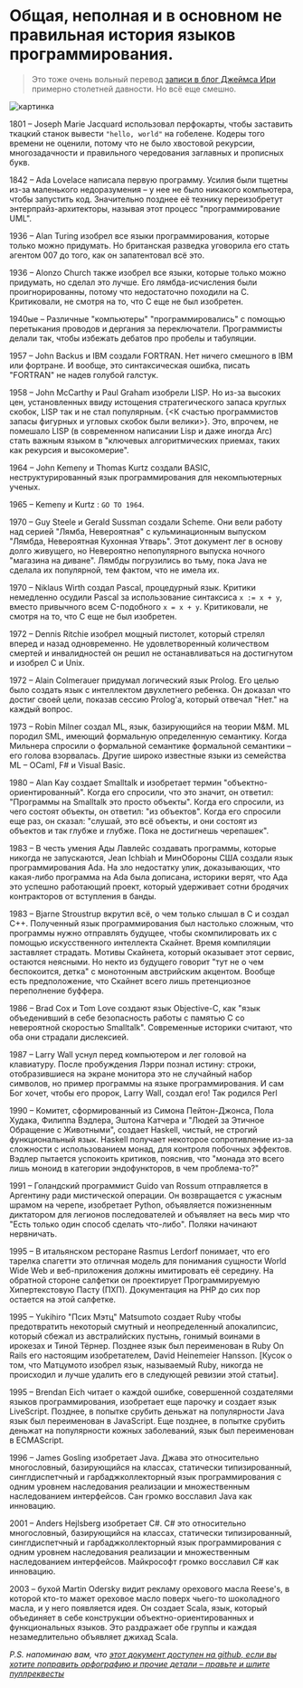 # Общая, неполная и в основном не правильная история языков программирования.

> Это тоже очень вольный перевод [записи в блог Джеймса Ири](http://james-iry.blogspot.com/2009/05/brief-incomplete-and-mostly-wrong.html) примерно столетней давности. Но всё еще смешно.

![картинка](http://addmeto.cc/images/posts/history-of-languages.jpg)

1801 – Joseph Marie Jacquard использовал перфокарты, чтобы заставить ткацкий станок вывести `"hello, world"` на гобелене. Кодеры того времени не оценили, потому что не было хвостовой рекурсии, многозадачности и правильного чередования заглавных и прописных букв.

1842 – Ada Lovelace написала первую программу. Усилия были тщетны из-за маленького недоразумения – у нее не было никакого компьютера, чтобы запустить код. Значительно позднее её технику переизобретут энтерпрайз-архитекторы, называя этот процесс "программирование UML".

1936 – Alan Turing изобрел все языки программирования, которые только можно придумать. Но британская разведка уговорила его стать агентом 007 до того, как он запатентовал всё это.

1936 – Alonzo Church также изобрел все языки, которые только можно придумать, но сделал это лучше. Его лямбда-исчисления были проигнорированны, потому что недостаточно походили на C. Критиковали, не смотря на то, что C еще не был изобретен.

1940ые – Различные "компьютеры" "программировались" с помощью перетыкания проводов и дергания за переключатели. Программисты делали так, чтобы избежать дебатов про пробелы и табуляции.

1957 – John Backus и IBM создали FORTRAN. Нет ничего смешного в IBM или фортране. И вообще, это синтаксическая ошибка, писать "FORTRAN" не надев голубой галстук.

1958 – John McCarthy и Paul Graham изобрели LISP. Но из-за высоких цен, установленных ввиду истощения стратегического запаса круглых скобок, LISP так и не стал популярным. {<К счастью программистов запасы фигурных и угловых скобок были велики>}. Это, впрочем, не помешало LISP (в современном написании Lisp и даже иногда Arc) стать важным языком в "ключевых алгоритмических приемах, таких как рекурсия и высокомерие".

1964 – John Kemeny и Thomas Kurtz создали BASIC, неструктурированный язык программирования для некомпьютерных ученых.

1965 – Kemeny и Kurtz : `GO TO 1964`.

1970 – Guy Steele и Gerald Sussman создали Scheme. Они вели работу над серией "Лямба, Невероятная" с кульминационным выпуском "Лямбда, Невероятная Кухонная Утварь". Этот документ лег в основу долго живущего, но Невероятно непопулярного выпуска ночного "магазина на диване". Лямбды погрузились во тьму, пока Java не сделала их популярной, тем фактом, что не имела их.

1970 – Niklaus Wirth создал Pascal, процедурный язык. Критики немедленно осудили Pascal за использование синтаксиса `x := x + y`, вместо привычного всем C-подобного `x = x + y`. Критиковали, не смотря на то, что C еще не был изобретен.

1972 – Dennis Ritchie изобрел мощный пистолет, который стрелял вперед и назад одновременно. Не удовлетворенный количеством смертей и инвалидностей он решил не останавливаться на достигнутом и изобрел C и Unix.

1972 – Alain Colmerauer придумал логический язык Prolog. Его целью было создать язык с интеллектом двухлетнего ребенка. Он доказал что достиг своей цели, показав сессию Prolog'а, который отвечал "Нет." на каждый вопрос.

1973 – Robin Milner создал ML, язык, базирующийся на теории M&M. ML породил SML, имеющий формальную определенную семантику. Когда Мильнера спросили о формальной семантике формальной семантики – его голова взорвалась. Другие широко известные языки из семейства ML – OCaml, F# и Visual Basic.

1980 – Alan Kay создает Smalltalk и изобретает термин "объектно-ориентированный". Когда его спросили, что это значит, он ответил: "Программы на Smalltalk это просто объекты". Когда его спросили, из чего состоят объекты, он ответил: "из объектов". Когда его спросили еще раз, он сказал: "слушай, это всё объекты, и они состоят из объектов и так глубже и глубже. Пока не достигнешь черепашек".

1983 – В честь умения Ады Лавлейс создавать программы, которые никогда не запускаются, Jean Ichbiah и МинОбороны США создали язык программирования Ada. На зло недостатку улик, доказывающих, что какая-либо программа на Ada была дописана, историки верят, что Ада это успешно работающий проект, который удерживает сотни бродячих контракторов от вступления в банды.

1983 – Bjarne Stroustrup вкрутил всё, о чем только слышал в C и создал C++. Полученный язык программирования был настолько сложным, что программы нужно отправлять будущее, чтобы скомпилировать их с помощью искусственного интеллекта Скайнет. Время компиляции заставляет страдать. Мотивы Скайнета, который оказывает этот сервис, остаются неясными. Но некто из будущего говорит "тут не о чем беспокоится, детка" с монотонным австрийским акцентом. Вообще есть предположение, что Скайнет всего лишь претенциозное переполнение буффера.

1986 – Brad Cox и Tom Love создают язык Objective-C, как "язык объеденивший в себе безопасность работы с памятью С со невероятной скоростью Smalltalk". Современные историки считают, что оба они страдали дислексией.

1987 – Larry Wall уснул перед компьютером и лег головой на клавиатуру. После пробуждения Лэрри познал истину: строки, отобразившиеся на экране монитора это не случайный набор символов, но пример программы на языке программирования. И сам Бог хочет, чтобы его пророк, Larry Wall, создал его! Так родился Perl

1990 – Комитет, сформированный из Симона Пейтон-Джонса, Пола Худака, Филиппа Вэдлера, Эштона Катчера и "Людей за Этичное Обращение с Животными", создает Haskell, чистый, не строгий функциональный язык. Haskell получает некоторое сопротивление из-за сложности с использованием монад, для контроля побочных эффектов. Вэдлер пытается успокоить критиков, пояснив, что "монада это всего лишь моноид в категории эндофункторов, в чем проблема-то?"

1991 – Голандский программист Guido van Rossum отправляется в Аргентину ради мистической операции. Он возвращается с ужасным шрамом на черепе, изобретает Python, объявляется пожизненным диктатором для легионов последователей и объявляет на весь мир что "Есть только один способ сделать что-либо". Поляки начинают нервничать.

1995 – В итальянском ресторане Rasmus Lerdorf понимает, что его тарелка спагетти это отличная модель для понимания сущности World Wide Web и веб-приложения должны имитировать её середину. На обратной стороне салфетки он проектирует Программируемую Хипертекстовую Пасту (ПХП). Документация на PHP до сих пор остается на этой салфетке.

1995 – Yukihiro "Псих Мэтц" Matsumoto создает Ruby чтобы предотвратить некоторый смутный и неопределенный апокалипсис, который сбежал из австралийских пустынь, гонимый воинами в ирокезах и Тиной Тёрнер. Позднее язык был переименован в Ruby On Rails его настоящим изобретателем, David Heinemeier Hansson. [Кусок о том, что Матцумото изобрел язык, называемый Ruby, никогда не происходил и лучше удалить его в следующей ревизии этой статьи].

1995 – Brendan Eich читает о каждой ошибке, совершенной создателями языков программирования, изобретает еще парочку и создает язык LiveScript. Позднее, в попытке срубить деньжат на популярности Java язык был переименован в JavaScript. Еще позднее, в попытке срубить деньжат на популярности кожных заболеваний, язык был переименован в ECMAScript.

1996 – James Gosling изобретает Java. Джава это относительно многословный, базирующийся на классах, статически типизированный, синглдиспетчный и гарбаджколлекторный язык программирования с одним уровнем наследования реализации и множественным наследованием интерфейсов. Сан громко восславил Java как инновацию.

2001 – Anders Hejlsberg изобретает C#. C# это относительно многословный, базирующийся на классах, статически типизированный, синглдиспетчный и гарбаджколлекторный язык программирования с одним уровнем наследования реализации и множественным наследованием интерфейсов. Майкрософт громко восславил C# как инновацию.

2003 – бухой Martin Odersky видит рекламу орехового масла Reese's, в которой кто-то мажет ореховое масло поверх чьего-то шоколадного масла, и у него появляется идея. Он создает Scala, язык, который объединяет в себе конструкции объектно-ориентированных и функциональных языков. Это раздражает обе группы и каждая незамедлительно объявляет джихад Scala.

*P.S. напоминаю вам, что [этот документ доступен на github, если вы хотите поправить орфографию и прочие детали – правьте и шлите пуллреквесты](https://github.com/bobuk/addmeto.cc/blob/master/source/posts/2012-04-22-troop.md)*